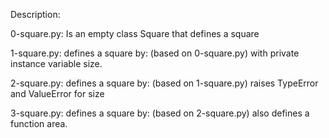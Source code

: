 Description:

0-square.py: Is an empty class Square that defines a square

1-square.py: defines a square by: (based on 0-square.py) with private instance variable size.

2-square.py: defines a square by: (based on 1-square.py) raises TypeError and ValueError for size

3-square.py:  defines a square by: (based on 2-square.py) also defines a function area.

